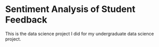 # Sentiment Analysis of Student Feedback

This is the data science project I did for my undergraduate data science project.
 
